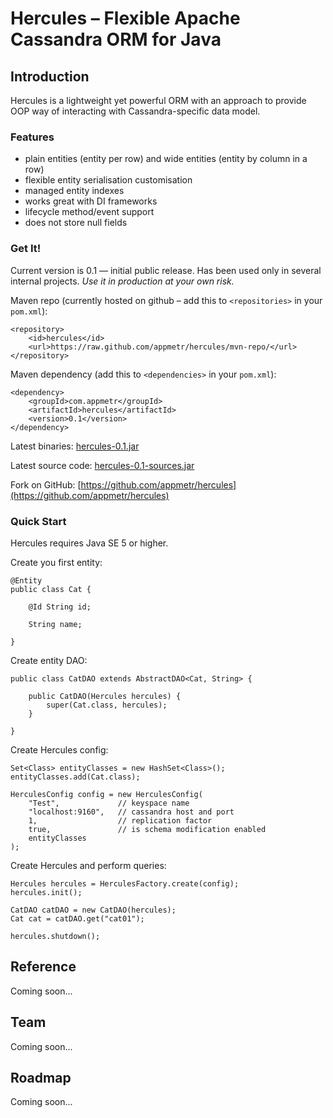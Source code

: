 # Hercules – Flexible Apache Cassandra ORM for Java


## Introduction <a id="introduction"></a>

Hercules is a lightweight yet powerful ORM with an approach to provide OOP way of
interacting with Cassandra-specific data model.


### Features <a id="features"></a>

- plain entities (entity per row) and wide entities (entity by column in a row)
- flexible entity serialisation customisation
- managed entity indexes
- works great with DI frameworks
- lifecycle method/event support
- does not store null fields


### Get It! <a id="get-it"></a>

Current version is 0.1 &mdash; initial public release. Has been used only in several
internal projects. *Use it in production at your own risk.*

Maven repo (currently hosted on github – add this to `<repositories>` in your `pom.xml`):

	<repository>
		<id>hercules</id>
		<url>https://raw.github.com/appmetr/hercules/mvn-repo/</url>
	</repository>


Maven dependency (add this to `<dependencies>` in your `pom.xml`):

	<dependency>
		<groupId>com.appmetr</groupId>
		<artifactId>hercules</artifactId>
		<version>0.1</version>
	</dependency>



Latest binaries: [hercules-0.1.jar](https://raw.github.com/appmetr/hercules/mvn-repo/com/appmetr/hercules/0.1/hercules-0.1.jar)

Latest source code: [hercules-0.1-sources.jar](https://raw.github.com/appmetr/hercules/mvn-repo/com/appmetr/hercules/0.1/hercules-0.1-sources.jar)

Fork on GitHub: [https://github.com/appmetr/hercules](https://github.com/appmetr/hercules)

	


### Quick Start <a id="quick-start"></a>

Hercules requires Java SE 5 or higher.

Create you first entity:

	@Entity
	public class Cat {
		
		@Id String id;
		
		String name;
		
	}

	
Create entity DAO:

	public class CatDAO extends AbstractDAO<Cat, String> {

	    public CatDAO(Hercules hercules) {
	        super(Cat.class, hercules);
	    }

	}
	

Create Hercules config:

	Set<Class> entityClasses = new HashSet<Class>();
	entityClasses.add(Cat.class);

	HerculesConfig config = new HerculesConfig(
	    "Test", 			// keyspace name
	    "localhost:9160",	// cassandra host and port
	    1,					// replication factor
	    true,				// is schema modification enabled
	    entityClasses
	);


Create Hercules and perform queries:

	Hercules hercules = HerculesFactory.create(config);
	hercules.init();
	
	CatDAO catDAO = new CatDAO(hercules);
	Cat cat = catDAO.get("cat01");
	
	hercules.shutdown();
	


## Reference

Coming soon...


## Team

Coming soon...


## Roadmap

Coming soon...
